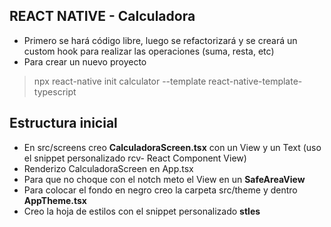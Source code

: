 ## REACT NATIVE - Calculadora

- Primero se hará código libre, luego se refactorizará y se creará un custom hook para realizar las operaciones (suma, resta, etc)
- Para crear un nuevo proyecto

> npx react-native init calculator --template react-native-template-typescript

## Estructura inicial

- En src/screens creo **CalculadoraScreen.tsx** con un View y un Text (uso el snippet personalizado rcv- React Component View)
- Renderizo CalculadoraScreen en App.tsx
- Para que no choque con el notch meto el View en un **SafeAreaView**
- Para colocar el fondo en negro creo la carpeta src/theme y dentro **AppTheme.tsx**
- Creo la hoja de estilos con el snippet personalizado **stles**




